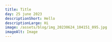 ```yaml
---
title: Title
day: 25 june 2023
descriptionShort: Hello
descriptionLarge: Hi
image: /assets/blog/img_20230624_104151_095.jpg
imageAlt: Image
---
```

